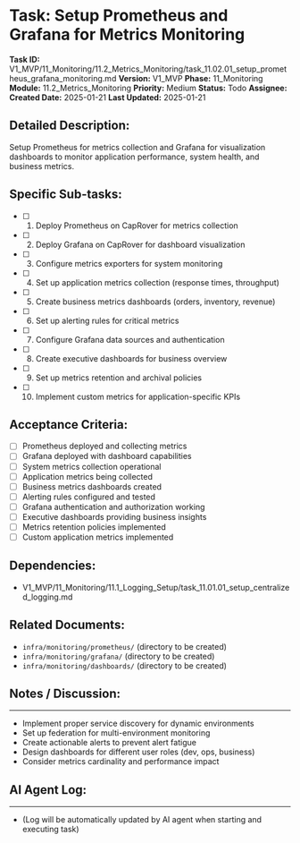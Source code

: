 # Task: Setup Prometheus and Grafana for Metrics Monitoring

**Task ID:** V1_MVP/11_Monitoring/11.2_Metrics_Monitoring/task_11.02.01_setup_prometheus_grafana_monitoring.md
**Version:** V1_MVP
**Phase:** 11_Monitoring
**Module:** 11.2_Metrics_Monitoring
**Priority:** Medium
**Status:** Todo
**Assignee:**
**Created Date:** 2025-01-21
**Last Updated:** 2025-01-21

## Detailed Description:
Setup Prometheus for metrics collection and Grafana for visualization dashboards to monitor application performance, system health, and business metrics.

## Specific Sub-tasks:
- [ ] 1. Deploy Prometheus on CapRover for metrics collection
- [ ] 2. Deploy Grafana on CapRover for dashboard visualization
- [ ] 3. Configure metrics exporters for system monitoring
- [ ] 4. Set up application metrics collection (response times, throughput)
- [ ] 5. Create business metrics dashboards (orders, inventory, revenue)
- [ ] 6. Set up alerting rules for critical metrics
- [ ] 7. Configure Grafana data sources and authentication
- [ ] 8. Create executive dashboards for business overview
- [ ] 9. Set up metrics retention and archival policies
- [ ] 10. Implement custom metrics for application-specific KPIs

## Acceptance Criteria:
- [ ] Prometheus deployed and collecting metrics
- [ ] Grafana deployed with dashboard capabilities
- [ ] System metrics collection operational
- [ ] Application metrics being collected
- [ ] Business metrics dashboards created
- [ ] Alerting rules configured and tested
- [ ] Grafana authentication and authorization working
- [ ] Executive dashboards providing business insights
- [ ] Metrics retention policies implemented
- [ ] Custom application metrics implemented

## Dependencies:
- V1_MVP/11_Monitoring/11.1_Logging_Setup/task_11.01.01_setup_centralized_logging.md

## Related Documents:
- `infra/monitoring/prometheus/` (directory to be created)
- `infra/monitoring/grafana/` (directory to be created)
- `infra/monitoring/dashboards/` (directory to be created)

## Notes / Discussion:
---
* Implement proper service discovery for dynamic environments
* Set up federation for multi-environment monitoring
* Create actionable alerts to prevent alert fatigue
* Design dashboards for different user roles (dev, ops, business)
* Consider metrics cardinality and performance impact

## AI Agent Log:
---
* (Log will be automatically updated by AI agent when starting and executing task)
